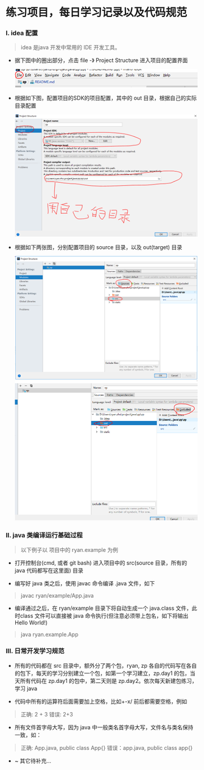 # 练习项目，每日学习记录以及代码规范

### I. idea 配置

> idea 是java 开发中常用的 IDE 开发工具。

- 据下图中的圈出部分，点击 file  -》 Project Structure 进入项目的配置界面

  ![Image test](static/img/doc/file2ProjectStruct.PNG)

- 根据如下图，配置项目的SDK的项目配置，其中的 out 目录，根据自己的实际目录配置

  ![Image test](static/img/doc/project.PNG)
  
- 根据如下两张图，分别配置项目的 source 目录，以及 out(target) 目录

  ![Image test](static/img/doc/src.PNG)
  ![Image test](static/img/doc/excluded.PNG)


### II. java 类编译运行基础过程

> 以下例子以 项目中的 ryan.example 为例

- 打开控制台(cmd, 或者 git bash) 进入项目中的 src(source 目录，所有的 java 代码都写在这里面) 目录

- 编写好 java 类之后，使用 javac 命令编译 .java 文件，如下

> javac ryan/example/App.java

- 编译通过之后，在 ryan/example 目录下将自动生成一个 java.class 文件，此时class 文件可以直接被 java 命令执行(但注意必须带上包名，如下将输出 Hello World!)

> java ryan.example.App

### III. 日常开发学习规范

- 所有的代码都在 src 目录中，额外分了两个包，ryan, zp 各自的代码写在各自的包下，每天的学习分别建立一个包，如第一个学习建立，zp.day1 的包，当天所有代码在 zp.day1 的包中，第二天则是 zp.day2。依次每天新建包练习，学习 java

- 代码中所有的运算符后面需要加上空格，比如+-x/ 前后都需要空格，例如
> 正确: 2 + 3
> 错误: 2+3

- 所有文件首字母大写，因为 java 中一般类名首字母大写，文件名与类名保持一致，如：
> 正确: App.java,    public class App{}
> 错误：app.java,    public class app{}

- ~ 其它待补充...